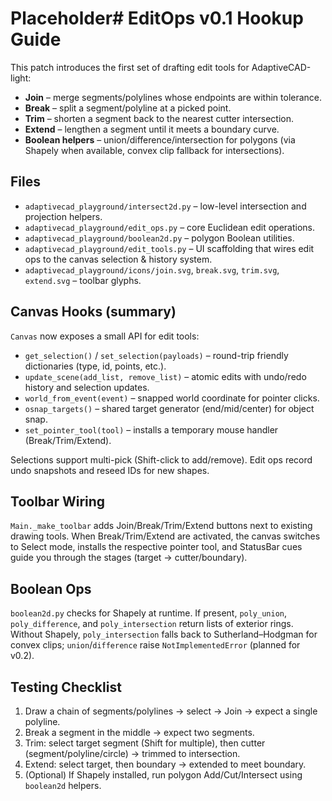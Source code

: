 # Placeholder# EditOps v0.1 Hookup Guide

This patch introduces the first set of drafting edit tools for AdaptiveCAD-light:

- **Join** – merge segments/polylines whose endpoints are within tolerance.
- **Break** – split a segment/polyline at a picked point.
- **Trim** – shorten a segment back to the nearest cutter intersection.
- **Extend** – lengthen a segment until it meets a boundary curve.
- **Boolean helpers** – union/difference/intersection for polygons (via Shapely when available, convex clip fallback for intersections).

## Files

- `adaptivecad_playground/intersect2d.py` – low-level intersection and projection helpers.
- `adaptivecad_playground/edit_ops.py` – core Euclidean edit operations.
- `adaptivecad_playground/boolean2d.py` – polygon Boolean utilities.
- `adaptivecad_playground/edit_tools.py` – UI scaffolding that wires edit ops to the canvas selection & history system.
- `adaptivecad_playground/icons/join.svg`, `break.svg`, `trim.svg`, `extend.svg` – toolbar glyphs.

## Canvas Hooks (summary)

`Canvas` now exposes a small API for edit tools:

- `get_selection()` / `set_selection(payloads)` – round-trip friendly dictionaries (type, id, points, etc.).
- `update_scene(add_list, remove_list)` – atomic edits with undo/redo history and selection updates.
- `world_from_event(event)` – snapped world coordinate for pointer clicks.
- `osnap_targets()` – shared target generator (end/mid/center) for object snap.
- `set_pointer_tool(tool)` – installs a temporary mouse handler (Break/Trim/Extend).

Selections support multi-pick (Shift-click to add/remove). Edit ops record undo snapshots and reseed IDs for new shapes.

## Toolbar Wiring

`Main._make_toolbar` adds Join/Break/Trim/Extend buttons next to existing drawing tools. When Break/Trim/Extend are activated, the canvas switches to Select mode, installs the respective pointer tool, and StatusBar cues guide you through the stages (target → cutter/boundary).

## Boolean Ops

`boolean2d.py` checks for Shapely at runtime. If present, `poly_union`, `poly_difference`, and `poly_intersection` return lists of exterior rings. Without Shapely, `poly_intersection` falls back to Sutherland–Hodgman for convex clips; `union`/`difference` raise `NotImplementedError` (planned for v0.2).

## Testing Checklist

1. Draw a chain of segments/polylines → select → Join → expect a single polyline.
2. Break a segment in the middle → expect two segments.
3. Trim: select target segment (Shift for multiple), then cutter (segment/polyline/circle) → trimmed to intersection.
4. Extend: select target, then boundary → extended to meet boundary.
5. (Optional) If Shapely installed, run polygon Add/Cut/Intersect using `boolean2d` helpers.
